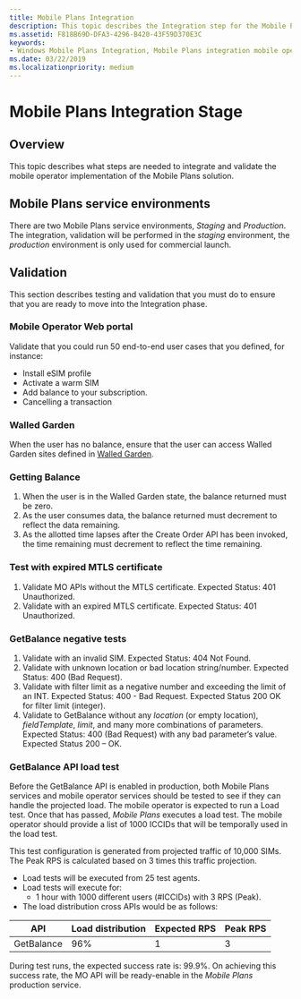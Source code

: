 ```yaml
---
title: Mobile Plans Integration
description: This topic describes the Integration step for the Mobile Plans program.
ms.assetid: F818B69D-DFA3-4296-B420-43F59D370E3C
keywords:
- Windows Mobile Plans Integration, Mobile Plans integration mobile operators
ms.date: 03/22/2019
ms.localizationpriority: medium
---
```


# Mobile Plans Integration Stage

## Overview

This topic describes what steps are needed to integrate and validate the mobile operator implementation of the Mobile Plans solution.

## Mobile Plans service environments

There are two Mobile Plans service environments, *Staging* and *Production*. The integration, validation will be performed in the *staging* environment, the *production* environment is only used for commercial launch.

## Validation

This section describes testing and validation that you must do to ensure that you are ready to move into the Integration phase.

### Mobile Operator Web portal

Validate that you could run 50 end-to-end user cases that you defined, for instance:

- Install eSIM profile
- Activate a warm SIM
- Add balance to your subscription.
- Cancelling a transaction

### Walled Garden

When the user has no balance, ensure that the user can access Walled Garden sites defined in [Walled Garden](mobile-plans-device-experience.md#walled-garden).

### Getting Balance

1. When the user is in the Walled Garden state, the balance returned must be zero.
2. As the user consumes data, the balance returned must decrement to reflect the data remaining.
3. As the allotted time lapses after the Create Order API has been invoked, the time remaining must decrement to reflect the time remaining.

### Test with expired MTLS certificate

1. Validate MO APIs without the MTLS certificate.
Expected Status: 401 Unauthorized.
2. Validate with an expired MTLS certificate.
Expected Status: 401 Unauthorized.

### GetBalance negative tests

1. Validate with an invalid SIM.
Expected Status: 404 Not Found.
2. Validate with unknown location or bad location string/number.
Expected Status: 400 (Bad Request).
3. Validate with filter limit as a negative number and exceeding the limit of an INT.
Expected Status: 400 - Bad Request.
Expected Status 200 OK for filter limit (integer).
4. Validate to GetBalance without any *location* (or empty location), *fieldTemplate*, *limit*, and many more combinations of parameters.
Expected Status: 400 (Bad Request) with any bad parameter’s value.
Expected Status 200 – OK.

### GetBalance API load test

Before the GetBalance API is enabled in production, both Mobile Plans services and mobile operator services should be tested to see if they can handle the projected load. The mobile operator is expected to run a Load test.  Once that has passed, *Mobile Plans* executes a load test. The mobile operator should provide a list of 1000 ICCIDs that will be temporally used in the load test.

This test configuration is generated from projected traffic of 10,000 SIMs. The Peak RPS is calculated based on 3 times this traffic projection.

- Load tests will be executed from 25 test agents.
- Load tests will execute for:
  - 1 hour with 1000 different users (#ICCIDs) with 3 RPS (Peak).
- The load distribution cross APIs would be as follows:

| API | Load distribution | Expected RPS | Peak RPS |
| --- | --- | --- | --- |
| GetBalance | 96% | 1 | 3 |

During test runs, the expected success rate is: 99.9%. On achieving this success rate, the MO API will be ready-enable in the *Mobile Plans* production service.